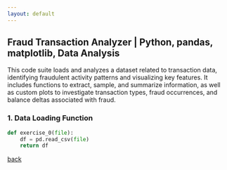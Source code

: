 ```yaml
---
layout: default
---
```


## Fraud Transaction Analyzer | Python, pandas, matplotlib, Data Analysis


This code suite loads and analyzes a dataset related to transaction data, identifying fraudulent activity patterns and visualizing key features. It includes functions to extract, sample, and summarize information, as well as custom plots to investigate transaction types, fraud occurrences, and balance deltas associated with fraud.

### 1. Data Loading Function

```python
def exercise_0(file):
    df = pd.read_csv(file)
    return df
```

[back](./)
